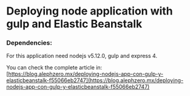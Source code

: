 # Deploying node application with gulp and Elastic Beanstalk
### Dependencies:
For this application need nodejs v5.12.0, gulp and express 4.

You can check the complete article in: [https://blog.alephzero.mx/deploying-nodejs-app-con-gulp-y-elasticbeanstalk-f55066eb2747](https://blog.alephzero.mx/deploying-nodejs-app-con-gulp-y-elasticbeanstalk-f55066eb2747)
